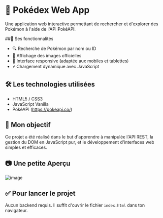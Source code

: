 # 🧾 Pokédex Web App

Une application web interactive permettant de rechercher et d'explorer des Pokémon à l'aide de l'API PokéAPI.

##🚀 Ses fonctionnalités

- 🔍 Recherche de Pokémon par nom ou ID
- 📸 Affichage des images officielles
- 📱 Interface responsive (adaptée aux mobiles et tablettes)
- ⚡ Chargement dynamique avec JavaScript

## 🛠️ Les technologies utilisées

- HTML5 / CSS3
- JavaScript Vanilla
- PokéAPI (https://pokeapi.co/)

## 📌 Mon objectif

Ce projet a été réalisé dans le but d'apprendre à manipulée l'API REST, 
la gestion du DOM en JavaScript pur, et le développement d'interfaces web simples et efficaces.

## 📷 Une petite Aperçu

![image](https://github.com/user-attachments/assets/72f4c070-4641-4952-8674-667b82c400ff)


## ✅ Pour lancer le projet

Aucun backend requis. Il suffit d'ouvrir le fichier `index.html` dans ton navigateur.

